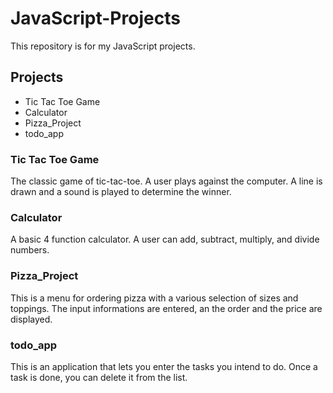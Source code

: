 # JavaScript-Projects
This repository is for my JavaScript projects.
## Projects
- Tic Tac Toe Game
- Calculator
- Pizza_Project
- todo_app
### Tic Tac Toe Game
The classic game of tic-tac-toe. A user plays against the computer. 
A line is drawn and a sound is played to determine the  winner.
### Calculator
A basic 4 function calculator. A user can add, subtract, multiply,
and divide numbers.
### Pizza_Project
This is a menu for ordering pizza with a various selection of sizes
and toppings. The input informations are entered, an the order and the
price are displayed.
### todo_app
This is an application that lets you enter the tasks you intend to do. 
Once a task is done, you can delete it from the list.
